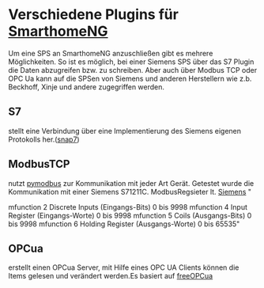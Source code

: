 # Verschiedene Plugins für [SmarthomeNG](https://www.smarthomeng.de/)


Um eine SPS an SmarthomeNG anzuschließen gibt es mehrere Möglichkeiten. So ist es möglich, bei einer Siemens SPS über das S7 Plugin die Daten abzugreifen bzw. zu schreiben. Aber auch über Modbus TCP oder OPC Ua kann auf die SPSen von Siemens und anderen Herstellern wie z.b. Beckhoff, Xinje und andere zugegriffen werden.

## S7
stellt eine Verbindung über eine Implementierung des Siemens eigenen Protokolls her.([snap7](http://snap7.sourceforge.net/))

## ModbusTCP 
nutzt [pymodbus](https://pymodbus.readthedocs.io/en/latest/readme.html) zur Kommunikation mit jeder Art Gerät.
Getestet wurde die Kommunikation mit einer Siemens S71211C. ModbusRegsieter lt. [Siemens](https://support.industry.siemens.com/cs/document/100633819/wie-werden-bei-einem-modbus-tcp-datenaustausch-die-speicherbereiche-in-der-simatic-s7-1200-s7-1500-und-im-modbus-ger%C3%A4t-adressiert-?dti=0&lc=de-WW)
"

mfunction 2 Discrete Inputs   (Eingangs-Bits)	  0 bis 9998
mfunction 4 Input Register    (Eingangs-Worte)	0 bis 9998
mfunction 5 Coils             (Ausgangs-Bits)	  0 bis 9998
mfunction 6 Holding Register  (Ausgangs-Worte)	0 bis 65535"

## OPCua
erstellt einen OPCua Server, mit Hilfe eines OPC UA Clients können die Items gelesen und verändert werden.Es basiert auf [freeOPCua](https://github.com/FreeOpcUa)



